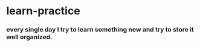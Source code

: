 # learn-practice

### every single day I try to learn something new and try to store it well organized.
